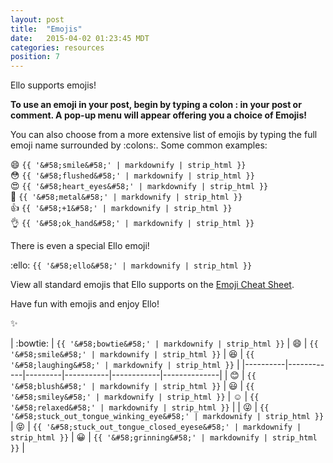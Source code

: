 ```yaml
---
layout: post
title:  "Emojis"
date:   2015-04-02 01:23:45 MDT
categories: resources
position: 7
---
```

Ello supports emojis!

**To use an emoji in your post, begin by typing a colon : in your post or comment. A pop-up menu will appear offering you a choice of Emojis!**

You can also choose from a more extensive list of emojis by typing the full emoji name surrounded by :colons:. Some common examples:

:smile: `{{ '&#58;smile&#58;' | markdownify | strip_html }}`  
:flushed: `{{ '&#58;flushed&#58;' | markdownify | strip_html }}`  
:heart_eyes: `{{ '&#58;heart_eyes&#58;' | markdownify | strip_html }}`  
:metal: `{{ '&#58;metal&#58;' | markdownify | strip_html }}`  
:+1: `{{ '&#58;+1&#58;' | markdownify | strip_html }}`  
:ok_hand: `{{ '&#58;ok_hand&#58;' | markdownify | strip_html }}`  

There is even a special Ello emoji!

:ello: `{{ '&#58;ello&#58;' | markdownify | strip_html }}`

View all standard emojis that Ello supports on the [Emoji Cheat Sheet](http://www.emoji-cheat-sheet.com/).

Have fun with emojis and enjoy Ello!

:sparkles:

| :bowtie: | `{{ '&#58;bowtie&#58;' | markdownify | strip_html }}` | :smile: | `{{ '&#58;smile&#58;' | markdownify | strip_html }}` | :laughing: | `{{ '&#58;laughing&#58;' | markdownify | strip_html }}` |
|----------|------------|---------|-----------|------------|--------------|
| :blush: | `{{ '&#58;blush&#58;' | markdownify | strip_html }}` | :smiley: | `{{ '&#58;smiley&#58;' | markdownify | strip_html }}` | :relaxed: | `{{ '&#58;relaxed&#58;' | markdownify | strip_html }}` |
| :stuck_out_tongue_winking_eye: | `{{ '&#58;stuck_out_tongue_winking_eye&#58;' | markdownify | strip_html }}` | :stuck_out_tongue_closed_eyes: | `{{ '&#58;stuck_out_tongue_closed_eyese&#58;' | markdownify | strip_html }}` |  :grinning: | `{{ '&#58;grinning&#58;' | markdownify | strip_html }}` |


